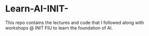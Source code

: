 # Learn-AI-INIT-
This repo contains the lectures and code that I followed along with workshops @ INIT FIU to learn the foundation of AI.
